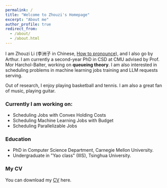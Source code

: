 ```yaml
---
permalink: /
title: "Welcome to Zhouzi's Homepage"
excerpt: "About me"
author_profile: true
redirect_from: 
  - /about/
  - /about.html
---
```


I am Zhouzi Li (李洲子 in Chinese, <a href="https://drive.google.com/file/d/1-PQMSZ0yWY1qNoNEiM1hRIxcN_zmG3My/view?usp=share_link">How to pronounce</a>), and I also go by Arthur. I am currently a second-year PhD in CSD at CMU advised by Prof. Mor Harchol-Balter, working on **queueing theory**. I am also interested in scheduling problems in machine learning jobs training and LLM requests serving.


Out of research, I enjoy playing basketball and tennis. I am also a great fan of music, playing guitar.

### Currently I am working on:
- Scheduling Jobs with Convex Holding Costs
- Scheduling Machine Learning Jobs with Budget
- Scheduling Parallelizable Jobs


### Education
- PhD in Computer Science Department, Carnegie Mellon University.
- Undergraduate in "Yao class" (IIIS), Tsinghua University.

### My CV

You can download my [CV](https://drive.google.com/file/d/1BioQSu0ODgh-VYPREeDqS_QgNxeplN0a/view?usp=share_link) here.
<!-- <b href=>CV</b> here. -->